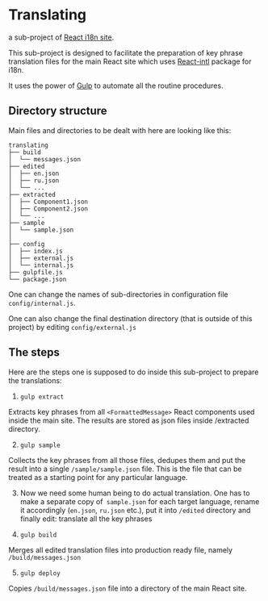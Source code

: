# Translating

a sub-project of [React i18n site](https://github.com/heroqu/react-i18n-site).

This sub-project is designed to facilitate the preparation of key phrase translation files for the main React site which uses [React-intl](https://www.npmjs.com/package/react-intl) package for i18n.

It uses the power of [Gulp](https://gulpjs.com) to automate all the routine procedures.

## Directory structure

Main files and directories to be dealt with here are looking like this:

```
translating
├── build
│  └── messages.json
├── edited
│  ├── en.json
│  ├── ru.json
│  └── ...
├── extracted
│  ├── Component1.json
│  ├── Component2.json
│  └── ...
├── sample
│  └── sample.json
│
├── config
│  ├── index.js
│  ├── external.js
│  └── internal.js
├── gulpfile.js
└── package.json
```

One can change the names of sub-directories in configuration file `config/internal.js`.

One can also change the final destination directory (that is outside of this project) by editing `config/external.js`

## The steps

Here are the steps one is supposed to do inside this sub-project to prepare the translations:

1. `gulp extract`

  Extracts key phrases from all `<FormattedMessage>` React components used inside the main site. The results are stored as json files inside /extracted directory.

2. `gulp sample`

  Collects the key phrases from all those files, dedupes them and put the result into a single `/sample/sample.json` file. This is the file that can be treated as a starting point for any particular language.

3. Now we need some human being to do actual translation. One has to make a separate copy of` sample.json` for each target language, rename it accordingly (`en.json`, `ru.json` etc.), put it into `/edited` directory and finally edit: translate all the key phrases

4. `gulp build`

  Merges all edited translation files into production ready file, namely `/build/messages.json`

5. `gulp deploy`

  Copies `/build/messages.json` file into a directory of the main React site.
